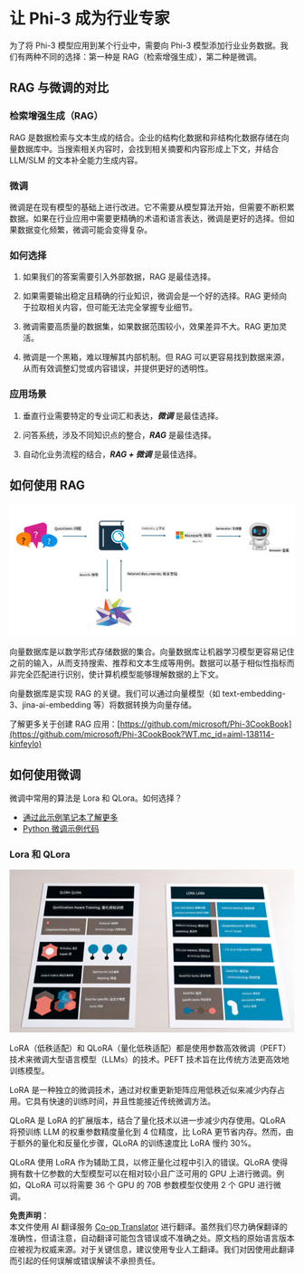 <!--
CO_OP_TRANSLATOR_METADATA:
{
  "original_hash": "ef0e3b9f4e65cc05e80efb30723aed40",
  "translation_date": "2025-04-03T08:27:34+00:00",
  "source_file": "md\\03.FineTuning\\LetPhi3gotoIndustriy.md",
  "language_code": "zh"
}
-->
# **让 Phi-3 成为行业专家**

为了将 Phi-3 模型应用到某个行业中，需要向 Phi-3 模型添加行业业务数据。我们有两种不同的选择：第一种是 RAG（检索增强生成），第二种是微调。

## **RAG 与微调的对比**

### **检索增强生成（RAG）**

RAG 是数据检索与文本生成的结合。企业的结构化数据和非结构化数据存储在向量数据库中。当搜索相关内容时，会找到相关摘要和内容形成上下文，并结合 LLM/SLM 的文本补全能力生成内容。

### **微调**

微调是在现有模型的基础上进行改进。它不需要从模型算法开始，但需要不断积累数据。如果在行业应用中需要更精确的术语和语言表达，微调是更好的选择。但如果数据变化频繁，微调可能会变得复杂。

### **如何选择**

1. 如果我们的答案需要引入外部数据，RAG 是最佳选择。

2. 如果需要输出稳定且精确的行业知识，微调会是一个好的选择。RAG 更倾向于拉取相关内容，但可能无法完全掌握专业细节。

3. 微调需要高质量的数据集，如果数据范围较小，效果差异不大。RAG 更加灵活。

4. 微调是一个黑箱，难以理解其内部机制。但 RAG 可以更容易找到数据来源，从而有效调整幻觉或内容错误，并提供更好的透明性。

### **应用场景**

1. 垂直行业需要特定的专业词汇和表达，***微调*** 是最佳选择。

2. 问答系统，涉及不同知识点的整合，***RAG*** 是最佳选择。

3. 自动化业务流程的结合，***RAG + 微调*** 是最佳选择。

## **如何使用 RAG**

![rag](../../../../translated_images/rag.36e7cb856f120334d577fde60c6a5d7c5eecae255dac387669303d30b4b3efa4.zh.png)

向量数据库是以数学形式存储数据的集合。向量数据库让机器学习模型更容易记住之前的输入，从而支持搜索、推荐和文本生成等用例。数据可以基于相似性指标而非完全匹配进行识别，使计算机模型能够理解数据的上下文。

向量数据库是实现 RAG 的关键。我们可以通过向量模型（如 text-embedding-3、jina-ai-embedding 等）将数据转换为向量存储。

了解更多关于创建 RAG 应用：[https://github.com/microsoft/Phi-3CookBook](https://github.com/microsoft/Phi-3CookBook?WT.mc_id=aiml-138114-kinfeylo)

## **如何使用微调**

微调中常用的算法是 Lora 和 QLora。如何选择？
- [通过此示例笔记本了解更多](../../../../code/04.Finetuning/Phi_3_Inference_Finetuning.ipynb)
- [Python 微调示例代码](../../../../code/04.Finetuning/FineTrainingScript.py)

### **Lora 和 QLora**

![lora](../../../../translated_images/qlora.6aeba71122bc0c8d56ccf0bc36b861304939fee087f43c1fc6cc5c9cb8764725.zh.png)

LoRA（低秩适配）和 QLoRA（量化低秩适配）都是使用参数高效微调（PEFT）技术来微调大型语言模型（LLMs）的技术。PEFT 技术旨在比传统方法更高效地训练模型。

LoRA 是一种独立的微调技术，通过对权重更新矩阵应用低秩近似来减少内存占用。它具有快速的训练时间，并且性能接近传统微调方法。

QLoRA 是 LoRA 的扩展版本，结合了量化技术以进一步减少内存使用。QLoRA 将预训练 LLM 的权重参数精度量化到 4 位精度，比 LoRA 更节省内存。然而，由于额外的量化和反量化步骤，QLoRA 的训练速度比 LoRA 慢约 30%。

QLoRA 使用 LoRA 作为辅助工具，以修正量化过程中引入的错误。QLoRA 使得拥有数十亿参数的大型模型可以在相对较小且广泛可用的 GPU 上进行微调。例如，QLoRA 可以将需要 36 个 GPU 的 70B 参数模型仅使用 2 个 GPU 进行微调。

**免责声明**：  
本文件使用 AI 翻译服务 [Co-op Translator](https://github.com/Azure/co-op-translator) 进行翻译。虽然我们尽力确保翻译的准确性，但请注意，自动翻译可能包含错误或不准确之处。原文档的原始语言版本应被视为权威来源。对于关键信息，建议使用专业人工翻译。我们对因使用此翻译而引起的任何误解或错误解读不承担责任。